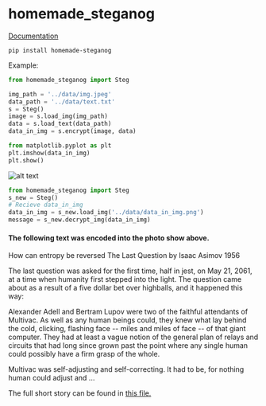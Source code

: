 # homemade_steganog
[Documentation](https://homemade-steganog.readthedocs.io/en/latest/)

```
pip install homemade-steganog
```
Example:
```python
from homemade_steganog import Steg

img_path = '../data/img.jpeg'
data_path = '../data/text.txt'
s = Steg()
image = s.load_img(img_path)
data = s.load_text(data_path)
data_in_img = s.encrypt(image, data)

from matplotlib.pyplot as plt
plt.imshow(data_in_img)
plt.show()
```
![alt text](https://github.com/zoomie/homemade_steg/blob/master/data/img.jpeg)

```python
from homemade_steganog import Steg
s_new = Steg()
# Recieve data_in_img
data_in_img = s_new.load_img('../data/data_in_img.png')
message = s_new.decrypt_img(data_in_img)
```
#### The following text was encoded into the photo show above.

How can entropy be reversed
The Last Question by Isaac Asimov 1956

The last question was asked for the first time, half in jest, on May 21, 2061, at a time when humanity first stepped into the light. The question came about as a result of a five dollar bet over highballs, and it happened this way:

Alexander Adell and Bertram Lupov were two of the faithful attendants of Multivac. As well as any human beings could, they knew what lay behind the cold, clicking, flashing face -- miles and miles of face -- of that giant computer. They had at least a vague notion of the general plan of relays and circuits that had long since grown past the point where any single human could possibly have a firm grasp of the whole.

Multivac was self-adjusting and self-correcting. It had to be, for nothing human could adjust and ...

The full short story can be found in [this file.](https://github.com/zoomie/homemade_steganog/blob/master/data/short_story.txt)
